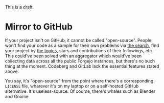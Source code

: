 This is a draft.

<h1> Mirror to GitHub </h1>

If your project isn't on GitHub, it cannot be called "open-source". People won't find your code as a sample for their own problems via [the search](https://docs.github.com/en/search-github/getting-started-with-searching-on-github/about-searching-on-github#:~:text=to%20search%20globally%20across%20all%20of%20github%2C), find your project by [the topics](https://docs.github.com/en/repositories/managing-your-repositorys-settings-and-features/customizing-your-repository/classifying-your-repository-with-topics), stars and contributions of their followings, etc. This could've been solved with an aggregator which would've been collecting data across all the public Forgejo instances, but there's no such thing at the moment. Codeberg and GitLab lack the essential features stated above.

You say, it's "open-source" from the point where there's a corresponding `LICENSE` file, wharever it's on my laptop or on a self-hosted GitHub alternative. It's useless-source. Of course, there's whales such as Blender and Gnome 